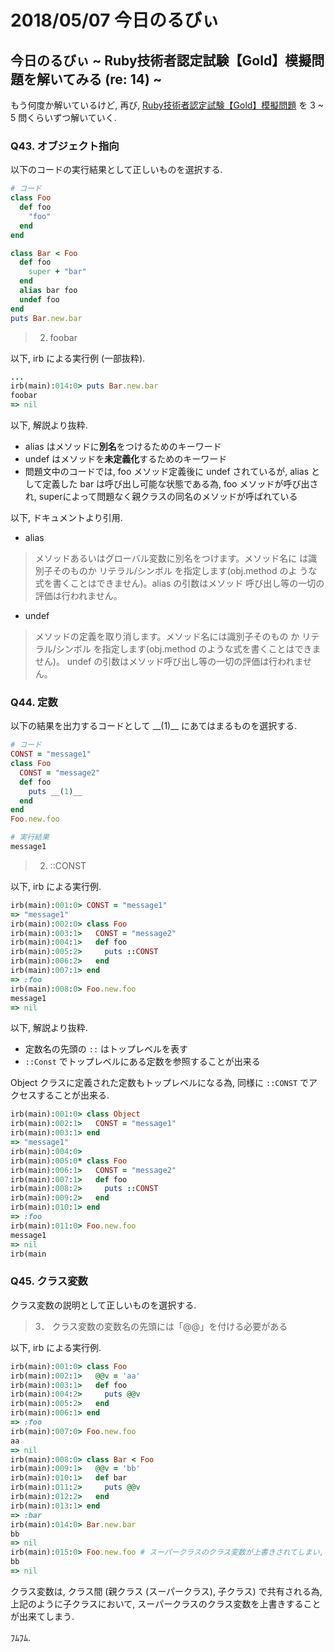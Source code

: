 # 2018/05/07 今日のるびぃ

## 今日のるびぃ ~ Ruby技術者認定試験【Gold】模擬問題を解いてみる (re: 14) ~

もう何度か解いているけど, 再び, [Ruby技術者認定試験【Gold】模擬問題](https://www.school.ctc-g.co.jp/ruby/training_ruby_gold_01_10.html) を 3 ~ 5 問くらいずつ解いていく.

### Q43. オブジェクト指向

以下のコードの実行結果として正しいものを選択する.

```ruby
# コード
class Foo
  def foo
    "foo"
  end
end

class Bar < Foo
  def foo
    super + "bar"
  end
  alias bar foo
  undef foo
end
puts Bar.new.bar
```

> 2. foobar

以下, irb による実行例 (一部抜粋).

```ruby
...
irb(main):014:0> puts Bar.new.bar
foobar
=> nil
```

以下, 解説より抜粋.

* alias はメソッドに**別名**をつけるためのキーワード
* undef はメソッドを**未定義化**するためのキーワード
* 問題文中のコードでは, foo メソッド定義後に undef されているが, alias として定義した bar は呼び出し可能な状態である為, foo メソッドが呼び出され, superによって問題なく親クラスの同名のメソッドが呼ばれている

以下, ドキュメントより引用.

* alias

>メソッドあるいはグローバル変数に別名をつけます。メソッド名に は識別子そのものか リテラル/シンボル を指定します(obj.method のよ うな式を書くことはできません)。alias の引数はメソッド 呼び出し等の一切の評価は行われません。

* undef

> メソッドの定義を取り消します。メソッド名には識別子そのもの か リテラル/シンボル を指定します(obj.method のような式を書くことはできません)。 undef の引数はメソッド呼び出し等の一切の評価は行われません。

### Q44. 定数

以下の結果を出力するコードとして \_\_(1)\_\_ にあてはまるものを選択する.

```ruby
# コード
CONST = "message1"
class Foo
  CONST = "message2"
  def foo
    puts __(1)__
  end
end
Foo.new.foo

# 実行結果
message1
```

> 2. ::CONST

以下, irb による実行例.

```ruby
irb(main):001:0> CONST = "message1"
=> "message1"
irb(main):002:0> class Foo
irb(main):003:1>   CONST = "message2"
irb(main):004:1>   def foo
irb(main):005:2>     puts ::CONST
irb(main):006:2>   end
irb(main):007:1> end
=> :foo
irb(main):008:0> Foo.new.foo
message1
=> nil
```

以下, 解説より抜粋.

* 定数名の先頭の `::` はトップレベルを表す
* `::Const` でトップレベルにある定数を参照することが出来る

Object クラスに定義された定数もトップレベルになる為, 同様に `::CONST` でアクセスすることが出来る.

```ruby
irb(main):001:0> class Object
irb(main):002:1>   CONST = "message1"
irb(main):003:1> end
=> "message1"
irb(main):004:0> 
irb(main):005:0* class Foo
irb(main):006:1>   CONST = "message2"
irb(main):007:1>   def foo
irb(main):008:2>     puts ::CONST
irb(main):009:2>   end
irb(main):010:1> end
=> :foo
irb(main):011:0> Foo.new.foo
message1
=> nil
irb(main
```

### Q45. クラス変数

クラス変数の説明として正しいものを選択する.

> 3．	クラス変数の変数名の先頭には「@@」を付ける必要がある

以下, irb による実行例.

```ruby
irb(main):001:0> class Foo
irb(main):002:1>   @@v = 'aa'
irb(main):003:1>   def foo
irb(main):004:2>     puts @@v
irb(main):005:2>   end
irb(main):006:1> end
=> :foo
irb(main):007:0> Foo.new.foo
aa
=> nil
irb(main):008:0> class Bar < Foo
irb(main):009:1>   @@v = 'bb'
irb(main):010:1>   def bar
irb(main):011:2>     puts @@v
irb(main):012:2>   end
irb(main):013:1> end
=> :bar
irb(main):014:0> Bar.new.bar
bb
=> nil
irb(main):015:0> Foo.new.foo # スーパークラスのクラス変数が上書きされてしまい, 意図しない結果となる可能性がある
bb
=> nil
```

クラス変数は, クラス間 (親クラス (スーパークラス), 子クラス) で共有される為, 上記のように子クラスにおいて, スーパークラスのクラス変数を上書きすることが出来てしまう.

ﾌﾑﾌﾑ.
